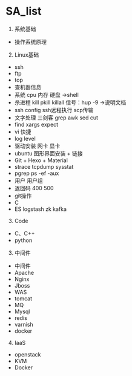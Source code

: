 # SA_list
1. 系统基础
 + 操作系统原理
2. Linux基础
+ ssh
+ ftp
+ top
+ 查机器信息
+ 	系统 cpu 内存 硬盘 ->shell
+ 杀进程 kill pkill killall 信号：hup -9  ->说明文档
+ ssh config ssh远程执行 scp传输 
+ 文字处理 三剑客 grep awk sed cut 
+ find xargs expect
+ vi 快捷
+ log level
+ 驱动安装 网卡 显卡
+ ubuntu 图形界面安装 + 链接
+ Git + Hexo + Material
+ strace tcpdump sysstat
+ pgrep ps -ef -aux
+ 用户 用户组
+ 返回码 400 500
+ git操作
+ C
+ ES logstash zk kafka
3. Code
+ C、C++
+ python
3. 中间件
+ 中间件
+ Apache
+ Nginx
+ Jboss
+ WAS
+ tomcat
+ MQ
+ Mysql
+ redis
+ varnish
+ docker
4. IaaS
+ openstack
+ KVM
+ Docker
